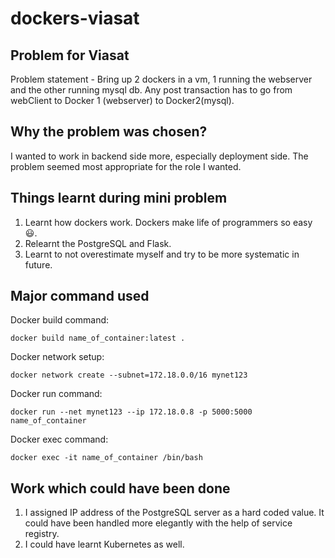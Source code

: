 # dockers-viasat
## Problem for Viasat
Problem statement - Bring up 2 dockers in a vm, 1 running the webserver and the other running mysql db. Any post transaction has to go from webClient to Docker 1 (webserver) to Docker2(mysql).

## Why the problem was chosen?
I wanted to work in backend side more, especially deployment side. The problem seemed most appropriate for the role I wanted. 

## Things learnt during mini problem
1. Learnt how dockers work. Dockers make life of programmers so easy :smiley:.
2. Relearnt the PostgreSQL and Flask.
3. Learnt to not overestimate myself and try to be more systematic in future.

## Major command used
Docker build command:

`docker build name_of_container:latest .`


Docker network setup:

`docker network create --subnet=172.18.0.0/16 mynet123`


Docker run command:

`docker run --net mynet123 --ip 172.18.0.8 -p 5000:5000 name_of_container`


Docker exec command:

`docker exec -it name_of_container /bin/bash`


## Work which could have been done

1. I assigned IP address of the PostgreSQL server as a hard coded value. It could have been handled more elegantly with the help of service registry.
2. I could have learnt Kubernetes as well.
